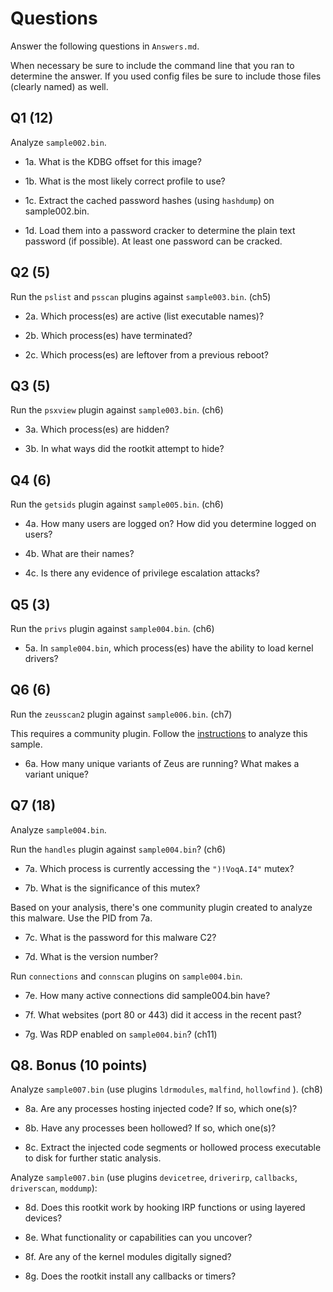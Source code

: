 # Questions

Answer the following questions in `Answers.md`.

When necessary be sure to include the command line that you ran to determine the
answer. If you used config files be sure to include those files (clearly named)
as well.

## Q1 (12)

Analyze `sample002.bin`.

- 1a. What is the KDBG offset for this image?

- 1b. What is the most likely correct profile to use?

- 1c. Extract the cached password hashes (using `hashdump`) on sample002.bin.

- 1d. Load them into a password cracker to determine the plain text password (if
possible). At least one password can be cracked.

## Q2 (5)

Run the `pslist` and `psscan` plugins against `sample003.bin`. (ch5)

- 2a. Which process(es) are active (list executable names)?

- 2b. Which process(es) have terminated? 

- 2c. Which process(es) are leftover from a previous reboot?

## Q3 (5)

Run the `psxview` plugin against `sample003.bin`. (ch6)  

- 3a. Which process(es) are hidden?

- 3b. In what ways did the rootkit attempt to hide?

## Q4 (6)

Run the `getsids` plugin against `sample005.bin`. (ch6)

- 4a. How many users are logged on? How did you determine logged on users?

- 4b. What are their names?

- 4c. Is there any evidence of privilege escalation attacks?

## Q5 (3)

Run the `privs` plugin against `sample004.bin`. (ch6)

- 5a. In `sample004.bin`, which process(es) have the ability to load kernel drivers?

## Q6 (6)

Run the `zeusscan2` plugin against `sample006.bin`. (ch7)

This requires a community plugin. Follow the [instructions](running-plugins.md)
to analyze this sample.

- 6a. How many unique variants of Zeus are running?  What makes a variant unique?

## Q7 (18)

Analyze `sample004.bin`.

Run the `handles` plugin against `sample004.bin`? (ch6)

- 7a. Which process is currently accessing the `")!VoqA.I4"` mutex?   

- 7b. What is the significance of this mutex?

Based on your analysis, there's one community plugin created to analyze this
malware. Use the PID from 7a.

- 7c. What is the password for this malware C2?

- 7d. What is the version number?

Run `connections` and `connscan` plugins on `sample004.bin`.

- 7e.  How many active connections did sample004.bin have? 

- 7f.  What websites (port 80 or 443) did it access in the recent past? 

- 7g.  Was RDP enabled on `sample004.bin`?  (ch11)

## Q8. Bonus (10 points)

Analyze `sample007.bin` (use plugins `ldrmodules`, `malfind`, `hollowfind` ).  (ch8)

- 8a. Are any processes hosting injected code? If so, which one(s)?

- 8b. Have any processes been hollowed? If so, which one(s)?

- 8c. Extract the injected code segments or hollowed process executable to
disk for further static analysis.

Analyze `sample007.bin` (use plugins `devicetree`, `driverirp`, `callbacks`, `driverscan`, `moddump`):

- 8d. Does this rootkit work by hooking IRP functions or using layered devices?

- 8e. What functionality or capabilities can you uncover?

- 8f. Are any of the kernel modules digitally signed?

- 8g. Does the rootkit install any callbacks or timers?

